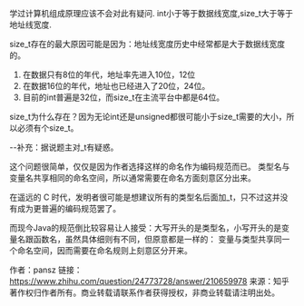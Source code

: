 学过计算机组成原理应该不会对此有疑问.
int小于等于数据线宽度,size_t大于等于地址线宽度.

size_t存在的最大原因可能是因为：地址线宽度历史中经常都是大于数据线宽度的。
1. 在数据只有8位的年代，地址率先进入10位，12位
2. 在数据16位的年代，地址也已经进入了20位，24位。
3. 目前的int普遍是32位，而size_t在主流平台中都是64位。

size_t为什么存在？因为无论int还是unsigned都很可能小于size_t需要的大小，所以必须有个size_t。

--补充：据说题主对_t有疑惑。

这个问题很简单，仅仅是因为作者选择这样的命名作为编码规范而已。
类型名与变量名共享相同的命名空间，所以通常需要在命名方面刻意区分出来。

在遥远的 C 时代，发明者很可能是想建议所有的类型名后面加_t，只不过这并没有成为更普遍的编码规范罢了。

而现今Java的规范倒比较容易让人接受：大写开头的是类型名，小写开头的是变量名跟函数名，虽然具体细则有不同，但原意都是一样的：
变量与类型共享同一个命名空间，因而需要在命名规则上刻意区分开来。

作者：pansz
链接：https://www.zhihu.com/question/24773728/answer/210659978
来源：知乎
著作权归作者所有。商业转载请联系作者获得授权，非商业转载请注明出处。

